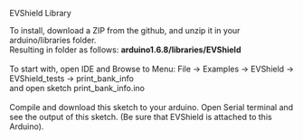EVShield Library<br>

To install, download a ZIP from the github, and unzip it in your arduino/libraries folder.<br>
Resulting in folder as follows: <b>arduino1.6.8/libraries/EVShield</b>
<br>
<br>
To start with, open IDE and Browse to Menu: File -> Examples -> EVShield -> EVShield_tests -> print_bank_info<br>
and open sketch print_bank_info.ino
<br>
<br>
Compile and download this sketch to your arduino. Open Serial terminal and see the output of this sketch. (Be sure that EVShield is attached to this Arduino).

